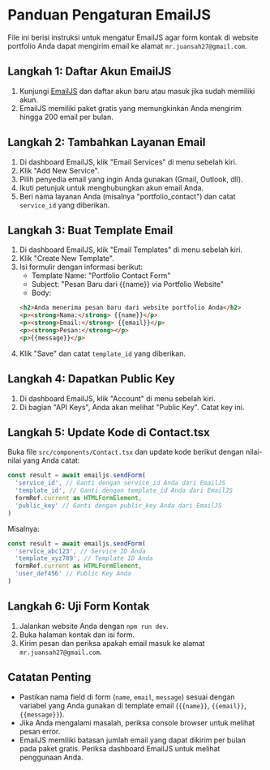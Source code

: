 # Panduan Pengaturan EmailJS

File ini berisi instruksi untuk mengatur EmailJS agar form kontak di website portfolio Anda dapat mengirim email ke alamat `mr.juansah27@gmail.com`.

## Langkah 1: Daftar Akun EmailJS

1. Kunjungi [EmailJS](https://www.emailjs.com/) dan daftar akun baru atau masuk jika sudah memiliki akun.
2. EmailJS memiliki paket gratis yang memungkinkan Anda mengirim hingga 200 email per bulan.

## Langkah 2: Tambahkan Layanan Email

1. Di dashboard EmailJS, klik "Email Services" di menu sebelah kiri.
2. Klik "Add New Service".
3. Pilih penyedia email yang ingin Anda gunakan (Gmail, Outlook, dll).
4. Ikuti petunjuk untuk menghubungkan akun email Anda.
5. Beri nama layanan Anda (misalnya "portfolio_contact") dan catat `service_id` yang diberikan.

## Langkah 3: Buat Template Email

1. Di dashboard EmailJS, klik "Email Templates" di menu sebelah kiri.
2. Klik "Create New Template".
3. Isi formulir dengan informasi berikut:
   - Template Name: "Portfolio Contact Form"
   - Subject: "Pesan Baru dari {{name}} via Portfolio Website"
   - Body:
   ```html
   <h2>Anda menerima pesan baru dari website portfolio Anda</h2>
   <p><strong>Nama:</strong> {{name}}</p>
   <p><strong>Email:</strong> {{email}}</p>
   <p><strong>Pesan:</strong></p>
   <p>{{message}}</p>
   ```
4. Klik "Save" dan catat `template_id` yang diberikan.

## Langkah 4: Dapatkan Public Key

1. Di dashboard EmailJS, klik "Account" di menu sebelah kiri.
2. Di bagian "API Keys", Anda akan melihat "Public Key". Catat key ini.

## Langkah 5: Update Kode di Contact.tsx

Buka file `src/components/Contact.tsx` dan update kode berikut dengan nilai-nilai yang Anda catat:

```javascript
const result = await emailjs.sendForm(
  'service_id', // Ganti dengan service_id Anda dari EmailJS
  'template_id', // Ganti dengan template_id Anda dari EmailJS
  formRef.current as HTMLFormElement,
  'public_key' // Ganti dengan public_key Anda dari EmailJS
)
```

Misalnya:

```javascript
const result = await emailjs.sendForm(
  'service_abc123', // Service ID Anda
  'template_xyz789', // Template ID Anda
  formRef.current as HTMLFormElement,
  'user_def456' // Public Key Anda
)
```

## Langkah 6: Uji Form Kontak

1. Jalankan website Anda dengan `npm run dev`.
2. Buka halaman kontak dan isi form.
3. Kirim pesan dan periksa apakah email masuk ke alamat `mr.juansah27@gmail.com`.

## Catatan Penting

- Pastikan nama field di form (`name`, `email`, `message`) sesuai dengan variabel yang Anda gunakan di template email (`{{name}}`, `{{email}}`, `{{message}}`).
- Jika Anda mengalami masalah, periksa console browser untuk melihat pesan error.
- EmailJS memiliki batasan jumlah email yang dapat dikirim per bulan pada paket gratis. Periksa dashboard EmailJS untuk melihat penggunaan Anda. 